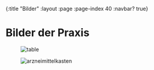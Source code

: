 {:title "Bilder"
 :layout :page
 :page-index 40
 :navbar? true}

# Bilder der Praxis

<div class="text-center">
  <figure class="figure">
   <img src="/img/praxis001.jpg" class="figure-img img-fluid img-thumbnail" alt="table">
  </figure>

  <figure class="figure">
   <img src="/img/praxis002.jpg" class="figure-img img-fluid img-thumbnail" alt="arzneimittelkasten">
  </figure>

</div>
